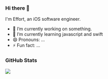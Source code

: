 ### Hi there 👋

I'm Effort, an iOS software engineer.

- 🔭 I’m currently working on something.
- 🌱 I’m currently learning javascript and swift
- 😄 Pronouns: ...
- ⚡ Fun fact: ...

### GitHub Stats

<img src="https://github-readme-stats.vercel.app/api?username=effortcheep&hide_title=true&show_icons=true&icon_color=007aff&text_color=333&bg_color=fff" />

